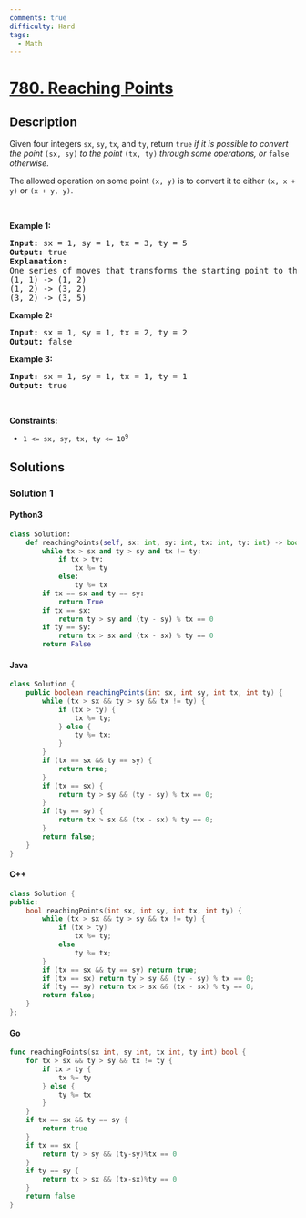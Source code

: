 ```yaml
---
comments: true
difficulty: Hard
tags:
  - Math
---
```


<!-- problem:start -->

# [780. Reaching Points](https://leetcode.com/problems/reaching-points)


## Description

<!-- description:start -->

<p>Given four integers <code>sx</code>, <code>sy</code>, <code>tx</code>, and <code>ty</code>, return <code>true</code><em> if it is possible to convert the point </em><code>(sx, sy)</code><em> to the point </em><code>(tx, ty)</code> <em>through some operations</em><em>, or </em><code>false</code><em> otherwise</em>.</p>

<p>The allowed operation on some point <code>(x, y)</code> is to convert it to either <code>(x, x + y)</code> or <code>(x + y, y)</code>.</p>

<p>&nbsp;</p>
<p><strong class="example">Example 1:</strong></p>

<pre>
<strong>Input:</strong> sx = 1, sy = 1, tx = 3, ty = 5
<strong>Output:</strong> true
<strong>Explanation:</strong>
One series of moves that transforms the starting point to the target is:
(1, 1) -&gt; (1, 2)
(1, 2) -&gt; (3, 2)
(3, 2) -&gt; (3, 5)
</pre>

<p><strong class="example">Example 2:</strong></p>

<pre>
<strong>Input:</strong> sx = 1, sy = 1, tx = 2, ty = 2
<strong>Output:</strong> false
</pre>

<p><strong class="example">Example 3:</strong></p>

<pre>
<strong>Input:</strong> sx = 1, sy = 1, tx = 1, ty = 1
<strong>Output:</strong> true
</pre>

<p>&nbsp;</p>
<p><strong>Constraints:</strong></p>

<ul>
	<li><code>1 &lt;= sx, sy, tx, ty &lt;= 10<sup>9</sup></code></li>
</ul>

<!-- description:end -->

## Solutions

<!-- solution:start -->

### Solution 1

<!-- tabs:start -->

#### Python3

```python
class Solution:
    def reachingPoints(self, sx: int, sy: int, tx: int, ty: int) -> bool:
        while tx > sx and ty > sy and tx != ty:
            if tx > ty:
                tx %= ty
            else:
                ty %= tx
        if tx == sx and ty == sy:
            return True
        if tx == sx:
            return ty > sy and (ty - sy) % tx == 0
        if ty == sy:
            return tx > sx and (tx - sx) % ty == 0
        return False
```

#### Java

```java
class Solution {
    public boolean reachingPoints(int sx, int sy, int tx, int ty) {
        while (tx > sx && ty > sy && tx != ty) {
            if (tx > ty) {
                tx %= ty;
            } else {
                ty %= tx;
            }
        }
        if (tx == sx && ty == sy) {
            return true;
        }
        if (tx == sx) {
            return ty > sy && (ty - sy) % tx == 0;
        }
        if (ty == sy) {
            return tx > sx && (tx - sx) % ty == 0;
        }
        return false;
    }
}
```

#### C++

```cpp
class Solution {
public:
    bool reachingPoints(int sx, int sy, int tx, int ty) {
        while (tx > sx && ty > sy && tx != ty) {
            if (tx > ty)
                tx %= ty;
            else
                ty %= tx;
        }
        if (tx == sx && ty == sy) return true;
        if (tx == sx) return ty > sy && (ty - sy) % tx == 0;
        if (ty == sy) return tx > sx && (tx - sx) % ty == 0;
        return false;
    }
};
```

#### Go

```go
func reachingPoints(sx int, sy int, tx int, ty int) bool {
	for tx > sx && ty > sy && tx != ty {
		if tx > ty {
			tx %= ty
		} else {
			ty %= tx
		}
	}
	if tx == sx && ty == sy {
		return true
	}
	if tx == sx {
		return ty > sy && (ty-sy)%tx == 0
	}
	if ty == sy {
		return tx > sx && (tx-sx)%ty == 0
	}
	return false
}
```

<!-- tabs:end -->

<!-- solution:end -->

<!-- problem:end -->
